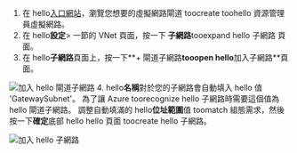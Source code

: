 1. 在 hello[入口網站](http://portal.azure.com)，瀏覽您想要的虛擬網路閘道 toocreate toohello 資源管理員虛擬網路。
2. 在 hello**設定**> 一節的 VNet 頁面，按一下 **子網路**tooexpand hello 子網路 頁面。
3. 在 hello**子網路**頁面上，按一下**+ 閘道子網路**tooopen hello**加入子網路**頁面。

  ![加入 hello 閘道子網路](./media/vpn-gateway-add-gwsubnet-rm-portal-include/addgwsubnet.png "加入 hello 閘道子網路")
4. hello**名稱**對於您的子網路會自動填入 hello 值 'GatewaySubnet'。 為了讓 Azure toorecognize hello 子網路時需要這個值為 hello 閘道子網路。 調整自動填滿的 hello**位址範圍**值 toomatch 組態需求，然後按一下**確定**底部 hello hello 頁面 toocreate hello 子網路。

  ![加入 hello 子網路](./media/vpn-gateway-add-gwsubnet-rm-portal-include/addsubnetgw.png "加入 hello 子網路")
